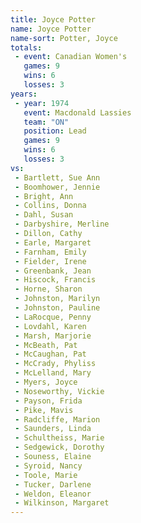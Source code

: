```yaml
---
title: Joyce Potter
name: Joyce Potter
name-sort: Potter, Joyce
totals:
 - event: Canadian Women's
   games: 9
   wins: 6
   losses: 3
years:
 - year: 1974
   event: Macdonald Lassies
   team: "ON"
   position: Lead
   games: 9
   wins: 6
   losses: 3
vs:
 - Bartlett, Sue Ann
 - Boomhower, Jennie
 - Bright, Ann
 - Collins, Donna
 - Dahl, Susan
 - Darbyshire, Merline
 - Dillon, Cathy
 - Earle, Margaret
 - Farnham, Emily
 - Fielder, Irene
 - Greenbank, Jean
 - Hiscock, Francis
 - Horne, Sharon
 - Johnston, Marilyn
 - Johnston, Pauline
 - LaRocque, Penny
 - Lovdahl, Karen
 - Marsh, Marjorie
 - McBeath, Pat
 - McCaughan, Pat
 - McCrady, Phyliss
 - McLelland, Mary
 - Myers, Joyce
 - Noseworthy, Vickie
 - Payson, Frida
 - Pike, Mavis
 - Radcliffe, Marion
 - Saunders, Linda
 - Schultheiss, Marie
 - Sedgewick, Dorothy
 - Souness, Elaine
 - Syroid, Nancy
 - Toole, Marie
 - Tucker, Darlene
 - Weldon, Eleanor
 - Wilkinson, Margaret
---
```

